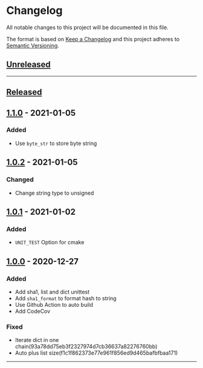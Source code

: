 # Changelog

All notable changes to this project will be documented in this file.

The format is based on [Keep a Changelog][Keep a Changelog] and this project adheres to [Semantic Versioning][Semantic Versioning].

## [Unreleased]

---

## [Released]

## [1.1.0] - 2021-01-05

### Added

- Use `byte_str` to store byte string

## [1.0.2] - 2021-01-05

### Changed

- Change string type to unsigned

## [1.0.1] - 2021-01-02

### Added

- `UNIT_TEST` Option for cmake

## [1.0.0] - 2020-12-27

### Added

- Add sha1, list and dict unittest
- Add `sha1_format` to format hash to string
- Use Github Action to auto build
- Add CodeCov

### Fixed

- Iterate dict in one chain(93a78dd75eb3f2327974d7cb36637a82276760bb)
- Auto plus list size(f1c1f862373e77e961f856ed9d465bafbfbaa171)

---

<!-- Links -->
[Keep a Changelog]: https://keepachangelog.com/
[Semantic Versioning]: https://semver.org/

<!-- Versions -->
[Unreleased]: https://github.com/WingLim/bencode/compare/v1.0.0...HEAD
[Released]: https://github.com/WingLim/bencode/releases
[1.0.0]: https://github.com/Author/Repository/releases/v1.0.0
[1.0.1]: https://github.com/Author/Repository/releases/v1.0.1
[1.0.2]: https://github.com/Author/Repository/releases/v1.0.2
[1.1.0]: https://github.com/Author/Repository/releases/v1.1.0
